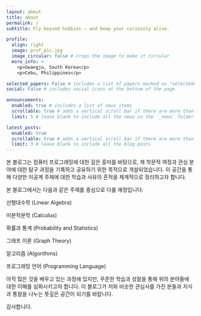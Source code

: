 ```yaml
---
layout: about
title: about
permalink: /
subtitle: Fly beyond hobbies — and keep your curiosity alive.

profile:
  align: right
  image: prof_pic.jpg
  image_circular: false # crops the image to make it circular
  more_info: >
    <p>Gwangju, South Korea</p>
    <p>Cebu, Philippines</p>

selected_papers: False # includes a list of papers marked as "selected={true}"
social: False # includes social icons at the bottom of the page

announcements:
  enabled: true # includes a list of news items
  scrollable: true # adds a vertical scroll bar if there are more than 3 news items
  limit: 5 # leave blank to include all the news in the `_news` folder

latest_posts:
  enabled: true
  scrollable: true # adds a vertical scroll bar if there are more than 3 new posts items
  limit: 3 # leave blank to include all the blog posts
---
```


본 블로그는 컴퓨터 프로그래밍에 대한 깊은 흥미를 바탕으로, 제 학문적 여정과 관심 분야에 대한 탐구 과정을 기록하고 공유하기 위한 목적으로 개설되었습니다. 이 공간을 통해 다양한 이공계 주제에 대한 학습과 사유의 흔적을 체계적으로 정리하고자 합니다.

본 블로그에서는 다음과 같은 주제를 중심으로 다룰 예정입니다:

선형대수학 (Linear Algebra)

미분적분학 (Calculus)

확률과 통계 (Probability and Statistics)

그래프 이론 (Graph Theory)

알고리즘 (Algorithms)

프로그래밍 언어 (Programming Language)

아직 많은 것을 배우고 있는 과정에 있지만, 꾸준한 학습과 성찰을 통해 위의 분야들에 대한 이해를 심화시키고자 합니다. 이 블로그가 저와 비슷한 관심사를 가진 분들과 지식과 통찰을 나누는 뜻깊은 공간이 되기를 바랍니다.

감사합니다.

